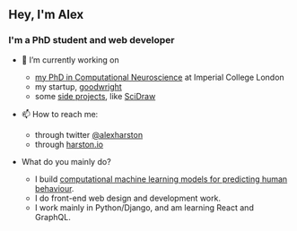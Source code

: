## Hey, I'm Alex

### I'm a PhD student and web developer

- 🔭 I’m currently working on
  - [my PhD in Computational Neuroscience](https://faisallab.org/members/alex-harston) at Imperial College London
  - my startup, [goodwright](https://goodwright.org)
  - some [side projects](https://harston.io/#projects), like [SciDraw](https://scidraw.io)

- 📫 How to reach me:
  - through twitter [@alexharston](https://twitter.com/alexharston)
  - through [harston.io](https://harston.io)

- What do you mainly do?
  - I build [computational machine learning models for predicting human behaviour](https://harston.io/#research).
  - I do front-end web design and development work.
  - I work mainly in Python/Django, and am learning React and GraphQL.
